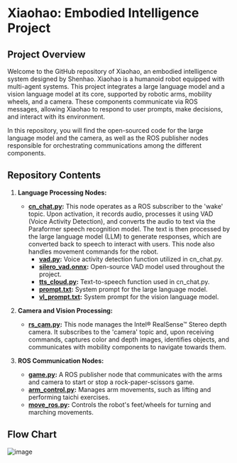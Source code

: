 # Xiaohao: Embodied Intelligence Project

## Project Overview
Welcome to the GitHub repository of Xiaohao, an embodied intelligence system designed by Shenhao. Xiaohao is a humanoid robot equipped with multi-agent systems. This project integrates a large language model and a vision language model at its core, supported by robotic arms, mobility wheels, and a camera. These components communicate via ROS messages, allowing Xiaohao to respond to user prompts, make decisions, and interact with its environment.<br>

In this repository, you will find the open-sourced code for the large language model and the camera, as well as the ROS publisher nodes responsible for orchestrating communications among the different components.

## Repository Contents
1. **Language Processing Nodes:**
   - **[cn_chat.py](https://github.com/charliezcr/Xiaohao/blob/main/cn_chat.py):** This node operates as a ROS subscriber to the 'wake' topic. Upon activation, it records audio, processes it using VAD (Voice Activity Detection), and converts the audio to text via the Paraformer speech recognition model. The text is then processed by the large language model (LLM) to generate responses, which are converted back to speech to interact with users. This node also handles movement commands for the robot.<br>
     - **[vad.py](https://github.com/charliezcr/Xiaohao/blob/main/vad.py):** Voice activity detection function utilized in cn_chat.py.<br>
     - **[silero_vad.onnx](https://github.com/charliezcr/Xiaohao/blob/main/silero_vad.onnx):** Open-source VAD model used throughout the project.<br>
     - **[tts_cloud.py](https://github.com/charliezcr/Xiaohao/blob/main/tts_cloud.py):** Text-to-speech function used in cn_chat.py.<br>
     - **[prompt.txt](https://github.com/charliezcr/Xiaohao/blob/main/prompt.txt):** System prompt for the large language model.<br>
     - **[vl_prompt.txt](https://github.com/charliezcr/Xiaohao/blob/main/vl_prompt.txt):** System prompt for the vision language model.

2. **Camera and Vision Processing:**
   - **[rs_cam.py](https://github.com/charliezcr/Xiaohao/blob/main/rs_cam.py):** This node manages the Intel® RealSense™ Stereo depth camera. It subscribes to the 'camera' topic and, upon receiving commands, captures color and depth images, identifies objects, and communicates with mobility components to navigate towards them.

3. **ROS Communication Nodes:**
   - **[game.py](https://github.com/charliezcr/Xiaohao/blob/main/game.py):** A ROS publisher node that communicates with the arms and camera to start or stop a rock-paper-scissors game.<br>
   - **[arm_control.py](https://github.com/charliezcr/Xiaohao/blob/main/arm_control.py):** Manages arm movements, such as lifting and performing taichi exercises.<br>
   - **[move_ros.py](https://github.com/charliezcr/Xiaohao/blob/main/move_ros.py):** Controls the robot's feet/wheels for turning and marching movements.

## Flow Chart

   ![image](https://github.com/charliezcr/Xiaohao/assets/48685281/260d725f-23eb-4b71-b490-533a100ef9d7)

